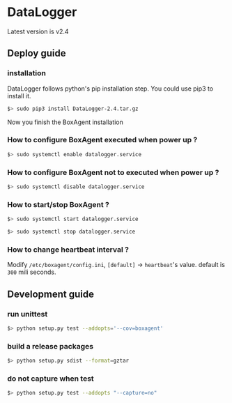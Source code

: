 # DataLogger 

Latest version is v2.4

## Deploy guide

### installation

DataLogger follows python's pip installation step. You could use pip3 to install it.

```bash
$> sudo pip3 install DataLogger-2.4.tar.gz
```

Now you finish the BoxAgent installation

### How to configure BoxAgent executed when power up ?

```bash
$> sudo systemctl enable datalogger.service
```

### How to configure BoxAgent not to executed when power up ?

```bash
$> sudo systemctl disable datalogger.service
```

### How to start/stop BoxAgent ?

```bash
$> sudo systemctl start datalogger.service
```

```bash
$> sudo systemctl stop datalogger.service
```

### How to change heartbeat interval ?

Modify `/etc/boxagent/config.ini`, `[default]` -> `heartbeat`'s value. default is `300` mili seconds.

## Development guide

### run unittest

```bash
$> python setup.py test --addopts='--cov=boxagent'
```

### build a release packages

```bash
$> python setup.py sdist --format=gztar
```

### do not capture when test
```bash
$> python setup.py test --addopts "--capture=no"
```
